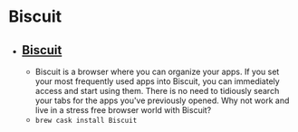 # Biscuit
- [Biscuit](https://eatbiscuit.com/)
  - 
  - Biscuit is a browser where you can organize your apps. If you set your most frequently used apps into Biscuit, you can immediately access and start using them. There is no need to tidiously search your tabs for the apps you've previously opened. Why not work and live in a stress free browser world with Biscuit?
  - `brew cask install Biscuit`
